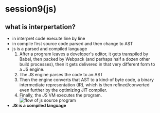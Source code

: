 # session9(js)
## what is interpertation?
- in interpret code execute line by line
- in compile first source code parsed and then change to AST
- js is a parsed and compiled language
  1. After a program leaves a developer's editor, it gets transpiled by Babel, then packed by Webpack (and perhaps half a dozen other build processes), then it gets delivered in that very different form to a JS engine.
  2. The JS engine parses the code to an AST
  3. Then the engine converts that AST to a kind-of byte code, a binary intermediate representation (IR), which is then refined/converted even further by the optimizing JIT compiler.
  4. Finally, the JS VM executes the program.
![flow of js source program](https://github.com/getify/You-Dont-Know-JS/raw/2nd-ed/get-started/images/fig3.png)
- **JS is a compiled language**


